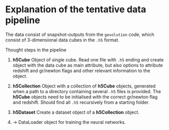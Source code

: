 # Explanation of the tentative data pipeline

The data consist of snapshot-outputs from the `gevolution` code, which consist of 3-dimensional data cubes in the `.h5` format. 

Thought steps in the pipeline

 1) **h5Cube** Object of single cube. Read one file with `.h5` ending and create object with the data cube as main attribute, but also options to attribute redshift and gr/newton flags and other relevant information to the object.

 2) **h5Collection** Object with a collection of **h5Cube** objects, generated when a path to a directory containing several `.h5` files is provided. The **h5Cube** objects need to be initialised with the correct gr/newton flag and redshift. Should find all `.h5` recursively from a starting folder. 

3) **h5Dataset** Create a dataset object of a **h5Collection** object. 

4) $\longrightarrow$ DataLoader object for training the neural networks.